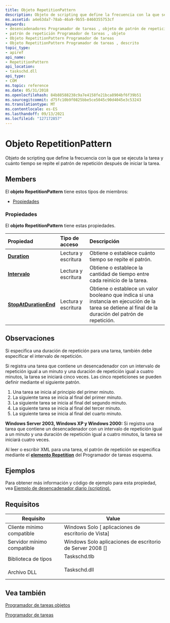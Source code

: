 ```yaml
---
title: Objeto RepetitionPattern
description: Objeto de scripting que define la frecuencia con la que se ejecuta la tarea y cuánto tiempo se repite el patrón de repetición después de iniciar la tarea.
ms.assetid: a4e63da7-78ab-46a9-9b55-8460355753cf
keywords:
- desencadenadores Programador de tareas , objeto de patrón de repetición
- patrón de repetición Programador de tareas , objeto
- Objeto RepetitionPattern Programador de tareas
- Objeto RepetitionPattern Programador de tareas , descrito
topic_type:
- apiref
api_name:
- RepetitionPattern
api_location:
- taskschd.dll
api_type:
- COM
ms.topic: reference
ms.date: 05/31/2018
ms.openlocfilehash: 84b88588238c9a7e4158fe21bca8904bf6f39b51
ms.sourcegitcommit: d75fc10b9f0825bbe5ce5045c90d4045e3c53243
ms.translationtype: MT
ms.contentlocale: es-ES
ms.lasthandoff: 09/13/2021
ms.locfileid: "127172857"
---
```

# <a name="repetitionpattern-object"></a>Objeto RepetitionPattern

Objeto de scripting que define la frecuencia con la que se ejecuta la tarea y cuánto tiempo se repite el patrón de repetición después de iniciar la tarea.

## <a name="members"></a>Members

El **objeto RepetitionPattern** tiene estos tipos de miembros:

-   [Propiedades](#properties)

### <a name="properties"></a>Propiedades

El **objeto RepetitionPattern** tiene estas propiedades.



| Propiedad                                                                    | Tipo de acceso           | Descripción                                                                                                                                        |
|:----------------------------------------------------------------------------|:----------------------|:---------------------------------------------------------------------------------------------------------------------------------------------------|
| [**Duration**](repetitionpattern-duration.md)<br/>                   | Lectura y escritura<br/> | Obtiene o establece cuánto tiempo se repite el patrón.<br/>                                                                                          |
| [**Intervalo**](repetitionpattern-interval.md)<br/>                   | Lectura y escritura<br/> | Obtiene o establece la cantidad de tiempo entre cada reinicio de la tarea.<br/>                                                                       |
| [**StopAtDurationEnd**](repetitionpattern-stopatdurationend.md)<br/> | Lectura y escritura<br/> | Obtiene o establece un valor booleano que indica si una instancia en ejecución de la tarea se detiene al final de la duración del patrón de repetición.<br/> |



 

## <a name="remarks"></a>Observaciones

Si especifica una duración de repetición para una tarea, también debe especificar el intervalo de repetición.

Si registra una tarea que contiene un desencadenador con un intervalo de repetición igual a un minuto y una duración de repetición igual a cuatro minutos, la tarea se iniciará cinco veces. Las cinco repeticiones se pueden definir mediante el siguiente patrón.

1.  Una tarea se inicia al principio del primer minuto.
2.  La siguiente tarea se inicia al final del primer minuto.
3.  La siguiente tarea se inicia al final del segundo minuto.
4.  La siguiente tarea se inicia al final del tercer minuto.
5.  La siguiente tarea se inicia al final del cuarto minuto.

**Windows Server 2003, Windows XP y Windows 2000:** Si registra una tarea que contiene un desencadenador con un intervalo de repetición igual a un minuto y una duración de repetición igual a cuatro minutos, la tarea se iniciará cuatro veces.

Al leer o escribir XML para una tarea, el patrón de repetición se especifica mediante el [**elemento Repetition**](taskschedulerschema-repetition-triggerbasetype-element.md) del Programador de tareas esquema.

## <a name="examples"></a>Ejemplos

Para obtener más información y código de ejemplo para esta propiedad, vea [Ejemplo de desencadenador diario (scripting).](daily-trigger-example--scripting-.md)

## <a name="requirements"></a>Requisitos



| Requisito | Value |
|-------------------------------------|-----------------------------------------------------------------------------------------|
| Cliente mínimo compatible<br/> | Windows Solo \[ aplicaciones de escritorio de Vista\]<br/>                                          |
| Servidor mínimo compatible<br/> | Windows Solo aplicaciones de escritorio de Server 2008 \[\]<br/>                                    |
| Biblioteca de tipos<br/>             | <dl> <dt>Taskschd.tlb</dt> </dl> |
| Archivo DLL<br/>                      | <dl> <dt>Taskschd.dll</dt> </dl> |



## <a name="see-also"></a>Vea también

<dl> <dt>

[Programador de tareas objetos](task-scheduler-objects.md)
</dt> <dt>

[Programador de tareas](task-scheduler-start-page.md)
</dt> </dl>

 

 





